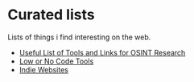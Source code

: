 # Curated lists
Lists of things i find interesting on the web.

- [Useful List of Tools and Links for OSINT Research](https://github.com/AlteredAdmin/Curated-lists/blob/main/Useful%20List%20of%20Tools%20and%20Links%20for%20OSINT%20Research.md)
- [Low or No Code Tools](https://github.com/AlteredAdmin/Curated-lists/blob/main/Low%20or%20No%20Code%20Tools.md)
- [Indie Websites](https://github.com/AlteredAdmin/Curated-lists/blob/main/Indie%20Websites.md)
